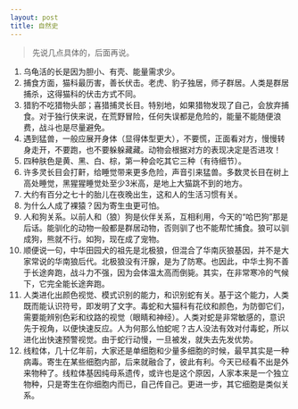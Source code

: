 ```yaml
---
layout: post
title: 自然史
---
```


>先说几点具体的，后面再说。

1. 乌龟活的长是因为胆小、有壳、能量需求少。
2. 捕食方面，猫科最历害，善长伏击。老虎、豹子独居，师子群居。人类是群居捕杀，这得猫科的伏击方式不同。
3. 猎豹不吃猎物头部；喜猎捕灵长目。特别地，如果猎物发现了自己，会放弃捕食。对于独行侠来说，在荒野冒险，任何失误都是危险的，能量不能随便浪费，战斗也是尽量避免。
4. 遇到猛兽，一般应展开身体（显得体型更大），不要慌，正面看对方，慢慢转身走开，不要跑，也不要躲躲藏藏。动物会根据对方的表现决定是否进攻！
5. 四种肤色是黄、黑、白、棕，第一种会吃其它三种（有待细节）。
6. 许多灵长目会打鼾，给睡觉带来更多危险，声音引来猛兽。多数灵长目在树上高处睡觉，黑猩猩睡觉处至少3米高，是地上大猫跳不到的地方。
7. 大约有百分之七十的胎儿在夜晚出生，这和人的生活习惯有关。
8. 为什么人成了裸猿？因为寄生虫更可怕。
9. 人和狗关系。以前人和（狼）狗是伙伴关系，互相利用，今天的“哈巴狗”那是后话。能驯化的动物一般都是群居动物，否则驯了也不能帮忙捕食。狼可以驯成狗，熊就不行。如狗，现在成了宠物。
1. 顺便说一句，中华田园犬的祖先是北极狼，但混合了华南灰狼基因，并不是大家常说的华南狼后代。北极狼没有汗腺，是为了防寒。也因此，中华土狗不善于长途奔跑，战斗力不强，因为会体温太高而倒毙。其实，在非常寒冷的气候下，它完全能长途奔跑。
2. 人类进化出颜色视觉、模式识别的能力，和识别蛇有关。基于这个能力，人类既而能认识符号，即发明了文字。毒蛇和大猫科有花纹和颜色，为防御它们，需要能辨别色彩和纹路的视觉（眼睛和神经）。人类对蛇是非常敏感的，意识先于视角，以便快速反应。人为何那么怕蛇呢？古人没法有效对付毒蛇，所以进化出快速预警视觉。由于蛇行动慢，一旦被发，就失去先发优势。
3. 线粒体，几十亿年前，大家还是单细胞和少量多细胞的时候，最早其实是一种病毒。寄生在某些细胞内部，后来就融合了，彼此有利。今天已经看不出是外来物种了。线粒体基因纯母系遗传，或许也是这个原因，人家本来是一个独立物种，只是寄生在你细胞内而已，自己传自己。更进一步，其它细胞是类似关系。
